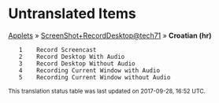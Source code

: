 # Untranslated Items
[Applets](../../../README.md) &#187; [ScreenShot+RecordDesktop@tech71](../README.md) &#187; **Croatian (hr)**

       1	Record Screencast
       2	Record Desktop With Audio
       3	Record Desktop Without Audio
       4	Recording Current Window with Audio
       5	Recording Current Window without Audio

<sup>This translation status table was last updated on 2017-09-28, 16:52 UTC.</sup>

